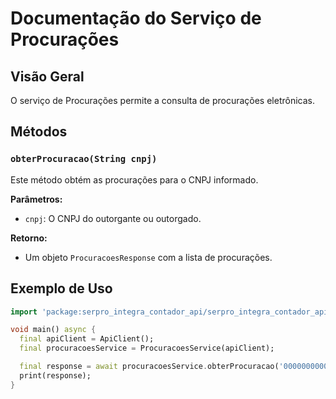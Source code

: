 # Documentação do Serviço de Procurações

## Visão Geral

O serviço de Procurações permite a consulta de procurações eletrônicas.

## Métodos

### `obterProcuracao(String cnpj)`

Este método obtém as procurações para o CNPJ informado.

**Parâmetros:**
- `cnpj`: O CNPJ do outorgante ou outorgado.

**Retorno:**
- Um objeto `ProcuracoesResponse` com a lista de procurações.

## Exemplo de Uso

```dart
import 'package:serpro_integra_contador_api/serpro_integra_contador_api.dart';

void main() async {
  final apiClient = ApiClient();
  final procuracoesService = ProcuracoesService(apiClient);

  final response = await procuracoesService.obterProcuracao('00000000000000');
  print(response);
}
```

